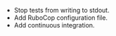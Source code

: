 - Stop tests from writing to stdout.
- Add RuboCop configuration file.
- Add continuous integration.
